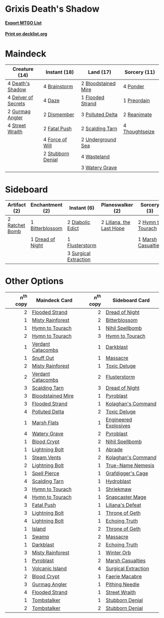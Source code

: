 # Grixis Death's Shadow

#### [Export MTGO List](../collection/Grixis%20Death's%20Shadow/Grixis%20Death's%20Shadow.txt)
#### [Print on decklist.org](http://decklist.org/?deckmain=2%09Bloodstained%20Mire%0A4%09Brainstorm%0A4%09Daze%0A4%09Death's%20Shadow%0A4%09Delver%20of%20Secrets%0A2%09Dismember%0A2%09Fatal%20Push%0A1%09Flooded%20Strand%0A4%09Force%20of%20Will%0A2%09Gurmag%20Angler%0A3%09Polluted%20Delta%0A4%09Ponder%0A1%09Preordain%0A2%09Reanimate%0A2%09Scalding%20Tarn%0A4%09Street%20Wraith%0A2%09Stubborn%20Denial%0A4%09Thoughtseize%0A2%09Underground%20Sea%0A4%09Wasteland%0A3%09Watery%20Grave&deckside=1%09Bitterblossom%0A2%09Diabolic%20Edict%0A1%09Dread%20of%20Night%0A1%09Flusterstorm%0A2%09Hymn%20to%20Tourach%0A2%09Liliana,%20the%20Last%20Hope%0A1%09Marsh%20Casualties%0A2%09Ratchet%20Bomb%0A3%09Surgical%20Extraction)
# Maindeck

|                                        Creature (14)                                         |                                        Instant (18)                                        |                                          Land (17)                                           |                                      Sorcery (11)                                       |
|----------------------------------------------------------------------------------------------|--------------------------------------------------------------------------------------------|----------------------------------------------------------------------------------------------|-----------------------------------------------------------------------------------------|
|4 [Death's Shadow](http://gatherer.wizards.com/Pages/Card/Details.aspx?multiverseid=425889)   |4 [Brainstorm](http://gatherer.wizards.com/Pages/Card/Details.aspx?multiverseid=382871)     |2 [Bloodstained Mire](http://gatherer.wizards.com/Pages/Card/Details.aspx?multiverseid=405094)|4 [Ponder](http://gatherer.wizards.com/Pages/Card/Details.aspx?multiverseid=451051)      |
|4 [Delver of Secrets](http://gatherer.wizards.com/Pages/Card/Details.aspx?multiverseid=439326)|4 [Daze](http://gatherer.wizards.com/Pages/Card/Details.aspx?multiverseid=413586)           |1 [Flooded Strand](http://gatherer.wizards.com/Pages/Card/Details.aspx?multiverseid=405098)   |1 [Preordain](http://gatherer.wizards.com/Pages/Card/Details.aspx?multiverseid=265979)   |
|2 [Gurmag Angler](http://gatherer.wizards.com/Pages/Card/Details.aspx?multiverseid=391850)    |2 [Dismember](http://gatherer.wizards.com/Pages/Card/Details.aspx?multiverseid=397830)      |3 [Polluted Delta](http://gatherer.wizards.com/Pages/Card/Details.aspx?multiverseid=405104)   |2 [Reanimate](http://gatherer.wizards.com/Pages/Card/Details.aspx?multiverseid=270452)   |
|4 [Street Wraith](http://gatherer.wizards.com/Pages/Card/Details.aspx?multiverseid=370428)    |2 [Fatal Push](http://gatherer.wizards.com/Pages/Card/Details.aspx?multiverseid=423724)     |2 [Scalding Tarn](http://gatherer.wizards.com/Pages/Card/Details.aspx?multiverseid=426069)    |4 [Thoughtseize](http://gatherer.wizards.com/Pages/Card/Details.aspx?multiverseid=438676)|
|                                                                                              |4 [Force of Will](http://gatherer.wizards.com/Pages/Card/Details.aspx?multiverseid=382943)  |2 [Underground Sea](http://gatherer.wizards.com/Pages/Card/Details.aspx?multiverseid=383142)  |                                                                                         |
|                                                                                              |2 [Stubborn Denial](http://gatherer.wizards.com/Pages/Card/Details.aspx?multiverseid=386673)|4 [Wasteland](http://gatherer.wizards.com/Pages/Card/Details.aspx?multiverseid=413790)        |                                                                                         |
|                                                                                              |                                                                                            |3 [Watery Grave](http://gatherer.wizards.com/Pages/Card/Details.aspx?multiverseid=405114)     |                                                                                         |


# Sideboard

|                                      Artifact (2)                                       |                                     Enchantment (2)                                      |                                          Instant (6)                                           |                                         Planeswalker (2)                                          |                                         Sorcery (3)                                         |
|-----------------------------------------------------------------------------------------|------------------------------------------------------------------------------------------|------------------------------------------------------------------------------------------------|---------------------------------------------------------------------------------------------------|---------------------------------------------------------------------------------------------|
|2 [Ratchet Bomb](http://gatherer.wizards.com/Pages/Card/Details.aspx?multiverseid=205482)|1 [Bitterblossom](http://gatherer.wizards.com/Pages/Card/Details.aspx?multiverseid=397701)|2 [Diabolic Edict](http://gatherer.wizards.com/Pages/Card/Details.aspx?multiverseid=442074)     |2 [Liliana, the Last Hope](http://gatherer.wizards.com/Pages/Card/Details.aspx?multiverseid=414388)|2 [Hymn to Tourach](http://gatherer.wizards.com/Pages/Card/Details.aspx?multiverseid=382976) |
|                                                                                         |1 [Dread of Night](http://gatherer.wizards.com/Pages/Card/Details.aspx?multiverseid=4658) |1 [Flusterstorm](http://gatherer.wizards.com/Pages/Card/Details.aspx?multiverseid=382942)       |                                                                                                   |1 [Marsh Casualties](http://gatherer.wizards.com/Pages/Card/Details.aspx?multiverseid=401696)|
|                                                                                         |                                                                                          |3 [Surgical Extraction](http://gatherer.wizards.com/Pages/Card/Details.aspx?multiverseid=397706)|                                                                                                   |                                                                                             |


# Other Options

|*n*<sup>th</sup> copy|                                       Maindeck Card                                        |*n*<sup>th</sup> copy|                                         Sideboard Card                                         |
|--------------------:|--------------------------------------------------------------------------------------------|--------------------:|------------------------------------------------------------------------------------------------|
|                    2|[Flooded Strand](http://gatherer.wizards.com/Pages/Card/Details.aspx?multiverseid=405098)   |                    2|[Dread of Night](http://gatherer.wizards.com/Pages/Card/Details.aspx?multiverseid=4658)         |
|                    1|[Misty Rainforest](http://gatherer.wizards.com/Pages/Card/Details.aspx?multiverseid=426065) |                    2|[Bitterblossom](http://gatherer.wizards.com/Pages/Card/Details.aspx?multiverseid=397701)        |
|                    1|[Hymn to Tourach](http://gatherer.wizards.com/Pages/Card/Details.aspx?multiverseid=382976)  |                    1|[Nihil Spellbomb](http://gatherer.wizards.com/Pages/Card/Details.aspx?multiverseid=442215)      |
|                    2|[Hymn to Tourach](http://gatherer.wizards.com/Pages/Card/Details.aspx?multiverseid=382976)  |                    3|[Hymn to Tourach](http://gatherer.wizards.com/Pages/Card/Details.aspx?multiverseid=382976)      |
|                    1|[Verdant Catacombs](http://gatherer.wizards.com/Pages/Card/Details.aspx?multiverseid=426074)|                    1|[Darkblast](http://gatherer.wizards.com/Pages/Card/Details.aspx?multiverseid=87922)             |
|                    1|[Snuff Out](http://gatherer.wizards.com/Pages/Card/Details.aspx?multiverseid=201794)        |                    1|[Massacre](http://gatherer.wizards.com/Pages/Card/Details.aspx?multiverseid=21324)              |
|                    2|[Misty Rainforest](http://gatherer.wizards.com/Pages/Card/Details.aspx?multiverseid=426065) |                    1|[Toxic Deluge](http://gatherer.wizards.com/Pages/Card/Details.aspx?multiverseid=413650)         |
|                    2|[Verdant Catacombs](http://gatherer.wizards.com/Pages/Card/Details.aspx?multiverseid=426074)|                    2|[Flusterstorm](http://gatherer.wizards.com/Pages/Card/Details.aspx?multiverseid=382942)         |
|                    3|[Scalding Tarn](http://gatherer.wizards.com/Pages/Card/Details.aspx?multiverseid=426069)    |                    3|[Dread of Night](http://gatherer.wizards.com/Pages/Card/Details.aspx?multiverseid=4658)         |
|                    3|[Bloodstained Mire](http://gatherer.wizards.com/Pages/Card/Details.aspx?multiverseid=405094)|                    1|[Pyroblast](http://gatherer.wizards.com/Pages/Card/Details.aspx?multiverseid=159243)            |
|                    3|[Flooded Strand](http://gatherer.wizards.com/Pages/Card/Details.aspx?multiverseid=405098)   |                    1|[Kolaghan's Command](http://gatherer.wizards.com/Pages/Card/Details.aspx?multiverseid=394613)   |
|                    4|[Polluted Delta](http://gatherer.wizards.com/Pages/Card/Details.aspx?multiverseid=405104)   |                    2|[Toxic Deluge](http://gatherer.wizards.com/Pages/Card/Details.aspx?multiverseid=413650)         |
|                    1|[Marsh Flats](http://gatherer.wizards.com/Pages/Card/Details.aspx?multiverseid=426064)      |                    1|[Engineered Explosives](http://gatherer.wizards.com/Pages/Card/Details.aspx?multiverseid=370549)|
|                    4|[Watery Grave](http://gatherer.wizards.com/Pages/Card/Details.aspx?multiverseid=405114)     |                    2|[Pyroblast](http://gatherer.wizards.com/Pages/Card/Details.aspx?multiverseid=159243)            |
|                    1|[Blood Crypt](http://gatherer.wizards.com/Pages/Card/Details.aspx?multiverseid=405093)      |                    2|[Nihil Spellbomb](http://gatherer.wizards.com/Pages/Card/Details.aspx?multiverseid=442215)      |
|                    1|[Lightning Bolt](http://gatherer.wizards.com/Pages/Card/Details.aspx?multiverseid=234704)   |                    1|[Abrade](http://gatherer.wizards.com/Pages/Card/Details.aspx?multiverseid=430772)               |
|                    1|[Steam Vents](http://gatherer.wizards.com/Pages/Card/Details.aspx?multiverseid=405109)      |                    2|[Kolaghan's Command](http://gatherer.wizards.com/Pages/Card/Details.aspx?multiverseid=394613)   |
|                    2|[Lightning Bolt](http://gatherer.wizards.com/Pages/Card/Details.aspx?multiverseid=234704)   |                    1|[True-Name Nemesis](http://gatherer.wizards.com/Pages/Card/Details.aspx?multiverseid=376562)    |
|                    1|[Spell Pierce](http://gatherer.wizards.com/Pages/Card/Details.aspx?multiverseid=425876)     |                    1|[Grafdigger's Cage](http://gatherer.wizards.com/Pages/Card/Details.aspx?multiverseid=426046)    |
|                    4|[Scalding Tarn](http://gatherer.wizards.com/Pages/Card/Details.aspx?multiverseid=426069)    |                    1|[Hydroblast](http://gatherer.wizards.com/Pages/Card/Details.aspx?multiverseid=159231)           |
|                    3|[Hymn to Tourach](http://gatherer.wizards.com/Pages/Card/Details.aspx?multiverseid=382976)  |                    1|[Shriekmaw](http://gatherer.wizards.com/Pages/Card/Details.aspx?multiverseid=259272)            |
|                    4|[Hymn to Tourach](http://gatherer.wizards.com/Pages/Card/Details.aspx?multiverseid=382976)  |                    1|[Snapcaster Mage](http://gatherer.wizards.com/Pages/Card/Details.aspx?multiverseid=425875)      |
|                    3|[Fatal Push](http://gatherer.wizards.com/Pages/Card/Details.aspx?multiverseid=423724)       |                    1|[Liliana's Defeat](http://gatherer.wizards.com/Pages/Card/Details.aspx?multiverseid=430757)     |
|                    3|[Lightning Bolt](http://gatherer.wizards.com/Pages/Card/Details.aspx?multiverseid=234704)   |                    1|[Throne of Geth](http://gatherer.wizards.com/Pages/Card/Details.aspx?multiverseid=202675)       |
|                    4|[Lightning Bolt](http://gatherer.wizards.com/Pages/Card/Details.aspx?multiverseid=234704)   |                    1|[Echoing Truth](http://gatherer.wizards.com/Pages/Card/Details.aspx?multiverseid=370394)        |
|                    1|[Island](http://gatherer.wizards.com/Pages/Card/Details.aspx?multiverseid=439602)           |                    2|[Throne of Geth](http://gatherer.wizards.com/Pages/Card/Details.aspx?multiverseid=202675)       |
|                    1|[Swamp](http://gatherer.wizards.com/Pages/Card/Details.aspx?multiverseid=439603)            |                    2|[Massacre](http://gatherer.wizards.com/Pages/Card/Details.aspx?multiverseid=21324)              |
|                    1|[Darkblast](http://gatherer.wizards.com/Pages/Card/Details.aspx?multiverseid=87922)         |                    2|[Echoing Truth](http://gatherer.wizards.com/Pages/Card/Details.aspx?multiverseid=370394)        |
|                    3|[Misty Rainforest](http://gatherer.wizards.com/Pages/Card/Details.aspx?multiverseid=426065) |                    1|[Winter Orb](http://gatherer.wizards.com/Pages/Card/Details.aspx?multiverseid=159277)           |
|                    1|[Pyroblast](http://gatherer.wizards.com/Pages/Card/Details.aspx?multiverseid=159243)        |                    2|[Marsh Casualties](http://gatherer.wizards.com/Pages/Card/Details.aspx?multiverseid=401696)     |
|                    1|[Volcanic Island](http://gatherer.wizards.com/Pages/Card/Details.aspx?multiverseid=383147)  |                    4|[Surgical Extraction](http://gatherer.wizards.com/Pages/Card/Details.aspx?multiverseid=397706)  |
|                    2|[Blood Crypt](http://gatherer.wizards.com/Pages/Card/Details.aspx?multiverseid=405093)      |                    1|[Faerie Macabre](http://gatherer.wizards.com/Pages/Card/Details.aspx?multiverseid=370410)       |
|                    3|[Gurmag Angler](http://gatherer.wizards.com/Pages/Card/Details.aspx?multiverseid=391850)    |                    1|[Pithing Needle](http://gatherer.wizards.com/Pages/Card/Details.aspx?multiverseid=425815)       |
|                    4|[Flooded Strand](http://gatherer.wizards.com/Pages/Card/Details.aspx?multiverseid=405098)   |                    1|[Street Wraith](http://gatherer.wizards.com/Pages/Card/Details.aspx?multiverseid=370428)        |
|                    1|[Tombstalker](http://gatherer.wizards.com/Pages/Card/Details.aspx?multiverseid=370539)      |                    1|[Stubborn Denial](http://gatherer.wizards.com/Pages/Card/Details.aspx?multiverseid=386673)      |
|                    2|[Tombstalker](http://gatherer.wizards.com/Pages/Card/Details.aspx?multiverseid=370539)      |                    2|[Stubborn Denial](http://gatherer.wizards.com/Pages/Card/Details.aspx?multiverseid=386673)      |

